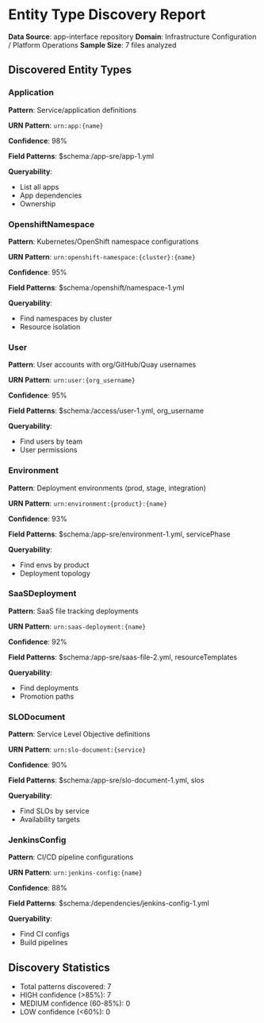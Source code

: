 # Entity Type Discovery Report

**Data Source**: app-interface repository
**Domain**: Infrastructure Configuration / Platform Operations
**Sample Size**: 7 files analyzed

## Discovered Entity Types

### Application

**Pattern**: Service/application definitions

**URN Pattern**: `urn:app:{name}`

**Confidence**: 98%

**Field Patterns**: $schema:/app-sre/app-1.yml

**Queryability**:

- List all apps
- App dependencies
- Ownership

### OpenshiftNamespace

**Pattern**: Kubernetes/OpenShift namespace configurations

**URN Pattern**: `urn:openshift-namespace:{cluster}:{name}`

**Confidence**: 95%

**Field Patterns**: $schema:/openshift/namespace-1.yml

**Queryability**:

- Find namespaces by cluster
- Resource isolation

### User

**Pattern**: User accounts with org/GitHub/Quay usernames

**URN Pattern**: `urn:user:{org_username}`

**Confidence**: 95%

**Field Patterns**: $schema:/access/user-1.yml, org_username

**Queryability**:

- Find users by team
- User permissions

### Environment

**Pattern**: Deployment environments (prod, stage, integration)

**URN Pattern**: `urn:environment:{product}:{name}`

**Confidence**: 93%

**Field Patterns**: $schema:/app-sre/environment-1.yml, servicePhase

**Queryability**:

- Find envs by product
- Deployment topology

### SaaSDeployment

**Pattern**: SaaS file tracking deployments

**URN Pattern**: `urn:saas-deployment:{name}`

**Confidence**: 92%

**Field Patterns**: $schema:/app-sre/saas-file-2.yml, resourceTemplates

**Queryability**:

- Find deployments
- Promotion paths

### SLODocument

**Pattern**: Service Level Objective definitions

**URN Pattern**: `urn:slo-document:{service}`

**Confidence**: 90%

**Field Patterns**: $schema:/app-sre/slo-document-1.yml, slos

**Queryability**:

- Find SLOs by service
- Availability targets

### JenkinsConfig

**Pattern**: CI/CD pipeline configurations

**URN Pattern**: `urn:jenkins-config:{name}`

**Confidence**: 88%

**Field Patterns**: $schema:/dependencies/jenkins-config-1.yml

**Queryability**:

- Find CI configs
- Build pipelines

## Discovery Statistics

- Total patterns discovered: 7
- HIGH confidence (>85%): 7
- MEDIUM confidence (60-85%): 0
- LOW confidence (<60%): 0
